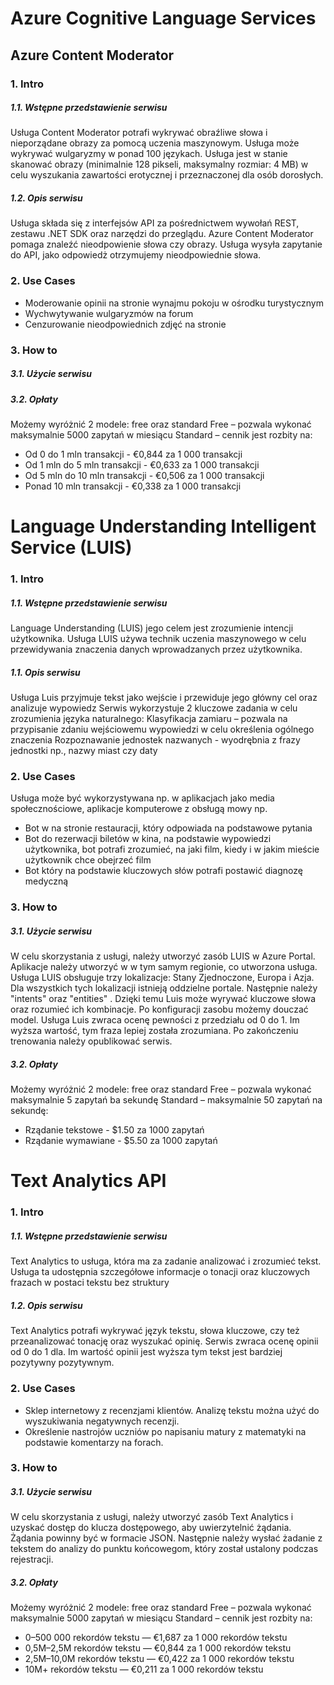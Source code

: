 # Azure Cognitive Language Services

## Azure Content Moderator
### 1. Intro
##### 1.1. Wstępne przedstawienie serwisu
Usługa Content Moderator potrafi wykrywać obraźliwe słowa i nieporządane obrazy za pomocą uczenia maszynowym. Usługa może wykrywać wulgaryzmy w ponad 100 językach. Usługa jest w stanie skanować obrazy (minimalnie 128 pikseli, maksymalny rozmiar: 4 MB) w celu wyszukania zawartości erotycznej i przeznaczonej dla osób dorosłych.

##### 1.2. Opis serwisu
Usługa składa się z interfejsów API za pośrednictwem wywołań REST, zestawu .NET SDK oraz narzędzi do przeglądu. Azure Content Moderator pomaga znaleźć nieodpowienie słowa czy obrazy. Usługa wysyła zapytanie do API, jako odpowiedż otrzymujemy nieodpowiednie słowa.

### 2. Use Cases
* Moderowanie opinii na stronie wynajmu pokoju w ośrodku turystycznym
* Wychwytywanie wulgaryzmów na forum
* Cenzurowanie nieodpowiednich zdjęć na stronie

### 3. How to
##### 3.1. Użycie serwisu
##### 3.2. Opłaty
Możemy wyróżnić 2 modele: free oraz standard
Free – pozwala wykonać maksymalnie 5000 zapytań w miesiącu
Standard – cennik jest rozbity na:
* Od 0 do 1 mln transakcji - €0,844 za 1 000 transakcji
* Od 1 mln do 5 mln transakcji - €0,633 za 1 000 transakcji
* Od 5 mln do 10 mln transakcji - €0,506 za 1 000 transakcji
* Ponad 10 mln transakcji - €0,338 za 1 000 transakcji


# Language Understanding Intelligent Service (LUIS)

### 1. Intro
##### 1.1. Wstępne przedstawienie serwisu
Language Understanding (LUIS) jego celem jest zrozumienie intencji użytkownika. Usługa LUIS używa technik uczenia maszynowego w celu przewidywania znaczenia danych wprowadzanych przez użytkownika.

##### 1.1. Opis serwisu

Usługa Luis przyjmuje tekst jako wejście i przewiduje jego główny cel oraz analizuje wypowiedz
Serwis wykorzystuje 2 kluczowe zadania w celu zrozumienia języka naturalnego:
Klasyfikacja zamiaru – pozwala na przypisanie zdaniu wejściowemu wypowiedzi w celu określenia ogólnego znaczenia 
Rozpoznawanie jednostek nazwanych  - wyodrębnia z frazy jednostki np., nazwy miast czy daty


### 2. Use Cases
Usługa może być wykorzystywana np. w aplikacjach jako media społecznościowe, aplikacje komputerowe z obsługą mowy np.

* Bot w na stronie restauracji, który odpowiada na podstawowe pytania 
* Bot do rezerwacji biletów w kina, na podstawie wypowiedzi użytkownika, bot potrafi zrozumieć, na jaki film, kiedy i w jakim mieście użytkownik chce obejrzeć film
* Bot który na podstawie kluczowych słów potrafi postawić diagnozę medyczną 

### 3. How to
##### 3.1. Użycie serwisu

W celu skorzystania z usługi, należy utworzyć zasób LUIS w Azure Portal. Aplikacje należy utworzyć w  w tym samym regionie, co utworzona usługa. Usługa LUIS obsługuje trzy lokalizacje: Stany Zjednoczone, Europa i Azja. Dla wszystkich tych lokalizacji istnieją oddzielne portale. Następnie należy "intents" oraz "entities" . Dzięki temu Luis może wyrywać kluczowe słowa oraz rozumieć ich kombinacje.  Po konfiguracji zasobu możemy douczać model. Usługa Luis zwraca ocenę pewności z przedziału od 0 do 1. Im wyższa wartość, tym fraza lepiej została zrozumiana. Po zakończeniu trenowania należy opublikować serwis. 

##### 3.2. Opłaty
Możemy wyróżnić 2 modele: free oraz standard
Free – pozwala wykonać maksymalnie 5 zapytań ba sekundę
Standard – maksymalnie 50 zapytań na sekundę:
*	Rządanie tekstowe - $1.50 za 1000 zapytań
*	Rządanie wymawiane - $5.50 za 1000 zapytań

# Text Analytics API

### 1. Intro
##### 1.1. Wstępne przedstawienie serwisu
Text Analytics to usługa, która ma za zadanie analizować i zrozumieć tekst. Usługa ta udostępnia szczegółowe informacje o tonacji oraz kluczowych frazach w postaci tekstu bez struktury
##### 1.2. Opis serwisu
Text Analytics potrafi wykrywać język tekstu, słowa kluczowe, czy też przeanalizować tonację oraz wyszukać opinię. Serwis zwraca ocenę opinii od 0 do 1 dla. Im wartość opinii jest wyższa tym tekst jest bardziej pozytywny pozytywnym. 

### 2. Use Cases

* Sklep internetowy z recenzjami klientów. Analizę tekstu można użyć do wyszukiwania negatywnych recenzji.
* Określenie nastrojów uczniów po napisaniu matury z matematyki na podstawie komentarzy na forach. 


### 3. How to
##### 3.1. Użycie serwisu
W celu skorzystania z usługi, należy utworzyć zasób Text Analytics i uzyskać dostęp do klucza dostępowego, aby uwierzytelnić żądania. Żądania powinny być w formacie JSON.
Następnie należy wysłać żadanie z tekstem do analizy do punktu końcowegom, który został ustalony podczas rejestracji. 

##### 3.2. Opłaty
Możemy wyróżnić 2 modele: free oraz standard
Free – pozwala wykonać maksymalnie 5000 zapytań w miesiącu
Standard – cennik jest rozbity na:
* 0–500 000 rekordów tekstu — €1,687 za 1 000 rekordów tekstu
* 0,5M–2,5M rekordów tekstu — €0,844 za 1 000 rekordów tekstu
* 2,5M–10,0M rekordów tekstu — €0,422 za 1 000 rekordów tekstu
* 10M+ rekordów tekstu — €0,211 za 1 000 rekordów tekstu

